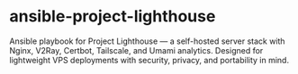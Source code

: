 # ansible-project-lighthouse
Ansible playbook for Project Lighthouse — a self-hosted server stack with Nginx, V2Ray, Certbot, Tailscale, and Umami analytics. Designed for lightweight VPS deployments with security, privacy, and portability in mind.
